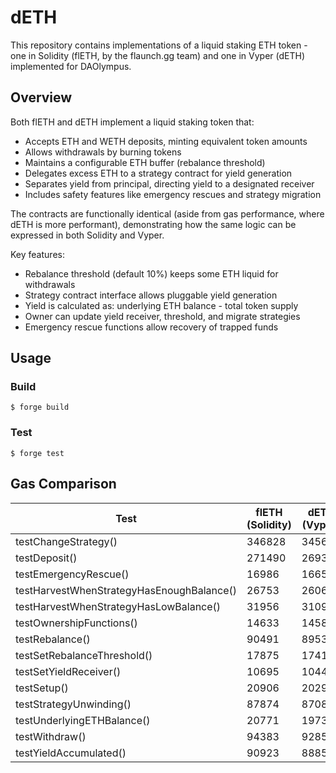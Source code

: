 # dETH

This repository contains implementations of a liquid staking ETH token - one in Solidity (flETH, by the flaunch.gg team) and one in Vyper (dETH) implemented for DAOlympus.

## Overview

Both flETH and dETH implement a liquid staking token that:

- Accepts ETH and WETH deposits, minting equivalent token amounts
- Allows withdrawals by burning tokens
- Maintains a configurable ETH buffer (rebalance threshold) 
- Delegates excess ETH to a strategy contract for yield generation
- Separates yield from principal, directing yield to a designated receiver
- Includes safety features like emergency rescues and strategy migration

The contracts are functionally identical (aside from gas performance, where dETH is more performant), demonstrating how the same logic can be expressed in both Solidity and Vyper.

Key features:
- Rebalance threshold (default 10%) keeps some ETH liquid for withdrawals
- Strategy contract interface allows pluggable yield generation
- Yield is calculated as: underlying ETH balance - total token supply
- Owner can update yield receiver, threshold, and migrate strategies
- Emergency rescue functions allow recovery of trapped funds

## Usage

### Build

```shell
$ forge build
```

### Test

```shell
$ forge test
```

## Gas Comparison

| Test                                      | flETH (Solidity) | dETH (Vyper) | % Improvement |
|-------------------------------------------|------------------|--------------|---------------|
| testChangeStrategy()                      | 346828           | 345611       | 0.35%         |
| testDeposit()                             | 271490           | 269343       | 0.79%         |
| testEmergencyRescue()                     | 16986            | 16655        | 1.95%         |
| testHarvestWhenStrategyHasEnoughBalance() | 26753            | 26062        | 2.58%         |
| testHarvestWhenStrategyHasLowBalance()    | 31956            | 31096        | 2.69%         |
| testOwnershipFunctions()                  | 14633            | 14588        | 0.31%         |
| testRebalance()                           | 90491            | 89533        | 1.06%         |
| testSetRebalanceThreshold()               | 17875            | 17414        | 2.58%         |
| testSetYieldReceiver()                    | 10695            | 10449        | 2.30%         |
| testSetup()                               | 20906            | 20294        | 2.93%         |
| testStrategyUnwinding()                   | 87874            | 87088        | 0.89%         |
| testUnderlyingETHBalance()                | 20771            | 19730        | 5.01%         |
| testWithdraw()                            | 94383            | 92852        | 1.62%         |
| testYieldAccumulated()                    | 90923            | 88856        | 2.27%         |

